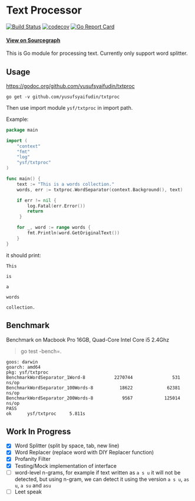 # Text Processor

[![Build Status](https://travis-ci.com/yusufsyaifudin/txtproc.svg?branch=master)](https://travis-ci.com/yusufsyaifudin/txtproc)
[![codecov](https://codecov.io/gh/yusufsyaifudin/txtproc/branch/master/graph/badge.svg)](https://codecov.io/gh/yusufsyaifudin/txtproc)
[![Go Report Card](https://goreportcard.com/badge/github.com/yusufsyaifudin/txtproc)](https://goreportcard.com/report/github.com/yusufsyaifudin/txtproc)

#### [View on Sourcegraph](https://sourcegraph.com/github.com/yusufsyaifudin/txtproc)

This is Go module for processing text. Currently only support word splitter.

## Usage

https://godoc.org/github.com/yusufsyaifudin/txtproc

```
go get -v github.com/yusufsyaifudin/txtproc
```

Then use import module `ysf/txtproc` in import path.

Example:

```go
package main

import (
    "context"
    "fmt"
    "log"
    "ysf/txtproc"
)

func main() {
    text := "This is a words collection."
    words, err := txtproc.WordSeparator(context.Background(), text)

    if err != nil {
        log.Fatal(err.Error())
        return
     }

    for _, word := range words {
        fmt.Println(word.GetOriginalText())
    }
}
```

it should print:

```
This

is

a

words

collection.
```

## Benchmark

Benchmark on Macbook Pro 16GB, Quad-Core Intel Core i5 2.4Ghz
> go test -bench=.  
```
goos: darwin
goarch: amd64
pkg: ysf/txtproc
BenchmarkWordSeparator_1Word-8           2270744               531 ns/op
BenchmarkWordSeparator_100Words-8          18622             62381 ns/op
BenchmarkWordSeparator_200Words-8           9567            125014 ns/op
PASS
ok      ysf/txtproc     5.811s

```

## Work In Progress

- [x] Word Splitter (split by space, tab, new line)
- [x] Word Replacer (replace word with DIY Replacer function)
- [x] Profanity Filter
- [x] Testing/Mock implementation of interface
- [ ] word-level n-grams, for example if text written as `a s u` it will not be detected, but using n-gram, 
we can detect it using the version `a s u`, `as u`, `a su` and `asu`
- [ ] Leet speak
